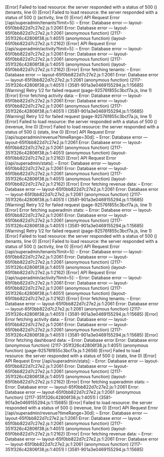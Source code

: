 [Error] Failed to load resource: the server responded with a status of 500 () (tenants, line 0)
[Error] Failed to load resource: the server responded with a status of 500 () (activity, line 0)
[Error] API Request Error [/api/superadmin/tenants?limit=5]: – Error: Database error — layout-65f0bb822d7c27e2.js:1:2061
Error: Database error — layout-65f0bb822d7c27e2.js:1:2061
	(anonymous function) (2117-351f326c42806f38.js:1:4051)
	(anonymous function) (layout-65f0bb822d7c27e2.js:1:2162)
[Error] API Request Error [/api/superadmin/activity?limit=5]: – Error: Database error — layout-65f0bb822d7c27e2.js:1:2061
Error: Database error — layout-65f0bb822d7c27e2.js:1:2061
	(anonymous function) (2117-351f326c42806f38.js:1:4051)
	(anonymous function) (layout-65f0bb822d7c27e2.js:1:2162)
[Error] Error fetching tenants: – Error: Database error — layout-65f0bb822d7c27e2.js:1:2061
Error: Database error — layout-65f0bb822d7c27e2.js:1:2061
	(anonymous function) (2117-351f326c42806f38.js:1:4051)
	I (3581-901a3e0469155294.js:1:15685)
[Warning] Retry 1/2 for failed request (page-92576f855c3bcf7a.js, line 1)
[Error] Error fetching activity data: – Error: Database error — layout-65f0bb822d7c27e2.js:1:2061
Error: Database error — layout-65f0bb822d7c27e2.js:1:2061
	(anonymous function) (2117-351f326c42806f38.js:1:4051)
	I (3581-901a3e0469155294.js:1:15685)
[Warning] Retry 1/2 for failed request (page-92576f855c3bcf7a.js, line 1)
[Error] Failed to load resource: the server responded with a status of 500 () (revenue, line 0)
[Error] Failed to load resource: the server responded with a status of 500 () (stats, line 0)
[Error] API Request Error [/api/superadmin/revenue?timeRange=30d]: – Error: Database error — layout-65f0bb822d7c27e2.js:1:2061
Error: Database error — layout-65f0bb822d7c27e2.js:1:2061
	(anonymous function) (2117-351f326c42806f38.js:1:4051)
	(anonymous function) (layout-65f0bb822d7c27e2.js:1:2162)
[Error] API Request Error [/api/superadmin/stats]: – Error: Database error — layout-65f0bb822d7c27e2.js:1:2061
Error: Database error — layout-65f0bb822d7c27e2.js:1:2061
	(anonymous function) (2117-351f326c42806f38.js:1:4051)
	(anonymous function) (layout-65f0bb822d7c27e2.js:1:2162)
[Error] Error fetching revenue data: – Error: Database error — layout-65f0bb822d7c27e2.js:1:2061
Error: Database error — layout-65f0bb822d7c27e2.js:1:2061
	(anonymous function) (2117-351f326c42806f38.js:1:4051)
	I (3581-901a3e0469155294.js:1:15685)
[Warning] Retry 1/2 for failed request (page-92576f855c3bcf7a.js, line 1)
[Error] Error fetching superadmin stats: – Error: Database error — layout-65f0bb822d7c27e2.js:1:2061
Error: Database error — layout-65f0bb822d7c27e2.js:1:2061
	(anonymous function) (2117-351f326c42806f38.js:1:4051)
	I (3581-901a3e0469155294.js:1:15685)
[Warning] Retry 1/2 for failed request (page-92576f855c3bcf7a.js, line 1)
[Error] Failed to load resource: the server responded with a status of 500 () (tenants, line 0)
[Error] Failed to load resource: the server responded with a status of 500 () (activity, line 0)
[Error] API Request Error [/api/superadmin/tenants?limit=5]: – Error: Database error — layout-65f0bb822d7c27e2.js:1:2061
Error: Database error — layout-65f0bb822d7c27e2.js:1:2061
	(anonymous function) (2117-351f326c42806f38.js:1:4051)
	(anonymous function) (layout-65f0bb822d7c27e2.js:1:2162)
[Error] API Request Error [/api/superadmin/activity?limit=5]: – Error: Database error — layout-65f0bb822d7c27e2.js:1:2061
Error: Database error — layout-65f0bb822d7c27e2.js:1:2061
	(anonymous function) (2117-351f326c42806f38.js:1:4051)
	(anonymous function) (layout-65f0bb822d7c27e2.js:1:2162)
[Error] Error fetching tenants: – Error: Database error — layout-65f0bb822d7c27e2.js:1:2061
Error: Database error — layout-65f0bb822d7c27e2.js:1:2061
	(anonymous function) (2117-351f326c42806f38.js:1:4051)
	I (3581-901a3e0469155294.js:1:15685)
[Error] Error fetching activity data: – Error: Database error — layout-65f0bb822d7c27e2.js:1:2061
Error: Database error — layout-65f0bb822d7c27e2.js:1:2061
	(anonymous function) (2117-351f326c42806f38.js:1:4051)
	I (3581-901a3e0469155294.js:1:15685)
[Error] Error fetching dashboard data: – Error: Database error
Error: Database error
	(anonymous function) (2117-351f326c42806f38.js:1:4051)
	(anonymous function) (page-92576f855c3bcf7a.js:1:2656)
[Error] Failed to load resource: the server responded with a status of 500 () (stats, line 0)
[Error] API Request Error [/api/superadmin/stats]: – Error: Database error — layout-65f0bb822d7c27e2.js:1:2061
Error: Database error — layout-65f0bb822d7c27e2.js:1:2061
	(anonymous function) (2117-351f326c42806f38.js:1:4051)
	(anonymous function) (layout-65f0bb822d7c27e2.js:1:2162)
[Error] Error fetching superadmin stats: – Error: Database error — layout-65f0bb822d7c27e2.js:1:2061
Error: Database error — layout-65f0bb822d7c27e2.js:1:2061
	(anonymous function) (2117-351f326c42806f38.js:1:4051)
	I (3581-901a3e0469155294.js:1:15685)
[Error] Failed to load resource: the server responded with a status of 500 () (revenue, line 0)
[Error] API Request Error [/api/superadmin/revenue?timeRange=30d]: – Error: Database error — layout-65f0bb822d7c27e2.js:1:2061
Error: Database error — layout-65f0bb822d7c27e2.js:1:2061
	(anonymous function) (2117-351f326c42806f38.js:1:4051)
	(anonymous function) (layout-65f0bb822d7c27e2.js:1:2162)
[Error] Error fetching revenue data: – Error: Database error — layout-65f0bb822d7c27e2.js:1:2061
Error: Database error — layout-65f0bb822d7c27e2.js:1:2061
	(anonymous function) (2117-351f326c42806f38.js:1:4051)
	I (3581-901a3e0469155294.js:1:15685)